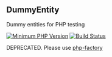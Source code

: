 ## DummyEntity
Dummy entities for PHP testing

[![Minimum PHP Version](https://img.shields.io/badge/php-%3E%3D%207.0-8892BF.svg?style=flat-square)](https://php.net/)
[![Build Status](https://travis-ci.org/adlacruzes/DummyEntity.svg?branch=travis)](https://travis-ci.org/adlacruzes/DummyEntity)

DEPRECATED. Please use [php-factory](https://github.com/adlacruzes/php-factory)
